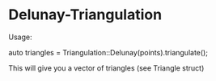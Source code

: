 Delunay-Triangulation
=====================

Usage:

  auto triangles = Triangulation::Delunay(points).triangulate();

This will give you a vector of triangles (see Triangle struct)
